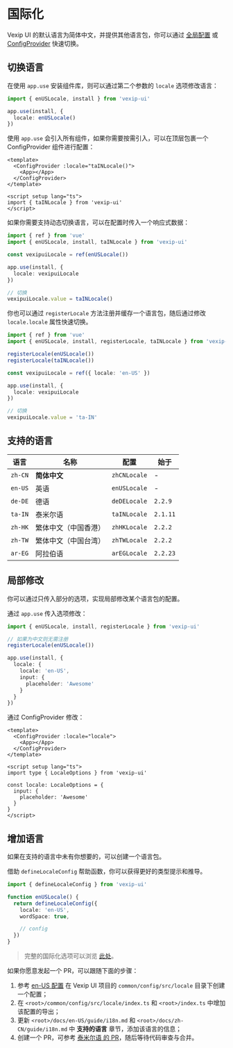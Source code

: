 # 国际化

Vexip UI 的默认语言为简体中文，并提供其他语言包，你可以通过 [全局配置](/zh-CN/guide/global-config) 或 [ConfigProvider](/zh-CN/component/config-provider) 快速切换。

## 切换语言

在使用 `app.use` 安装组件库，则可以通过第二个参数的 `locale` 选项修改语言：

```ts
import { enUSLocale, install } from 'vexip-ui'

app.use(install, {
  locale: enUSLocale()
})
```

使用 `app.use` 会引入所有组件，如果你需要按需引入，可以在顶层包裹一个 ConfigProvider 组件进行配置：

```vue
<template>
  <ConfigProvider :locale="taINLocale()">
    <App></App>
  </ConfigProvider>
</template>

<script setup lang="ts">
import { taINLocale } from 'vexip-ui'
</script>
```

如果你需要支持动态切换语言，可以在配置时传入一个响应式数据：

```ts
import { ref } from 'vue'
import { enUSLocale, install, taINLocale } from 'vexip-ui'

const vexipuiLocale = ref(enUSLocale())

app.use(install, {
  locale: vexipuiLocale
})

// 切换
vexipuiLocale.value = taINLocale()
```

你也可以通过 `registerLocale` 方法注册并缓存一个语言包，随后通过修改 `locale.locale` 属性快速切换。

```ts
import { ref } from 'vue'
import { enUSLocale, install, registerLocale, taINLocale } from 'vexip-ui'

registerLocale(enUSLocale())
registerLocale(taINLocale())

const vexipuiLocale = ref({ locale: 'en-US' })

app.use(install, {
  locale: vexipuiLocale
})

// 切换
vexipuiLocale.value = 'ta-IN'
```

## 支持的语言

| 语言    | 名称                 | 配置         | 始于     |
| ------- | -------------------- | ------------ | -------- |
| `zh-CN` | **简体中文**         | `zhCNLocale` | -        |
| `en-US` | 英语                 | `enUSLocale` | -        |
| `de-DE` | 德语                 | `deDELocale` | `2.2.9`  |
| `ta-IN` | 泰米尔语             | `taINLocale` | `2.1.11` |
| `zh-HK` | 繁体中文（中国香港）  | `zhHKLocale` | `2.2.2`   |
| `zh-TW` | 繁体中文（中国台湾）  | `zhTWLocale` | `2.2.2`   |
| `ar-EG` | 阿拉伯语             | `arEGLocale` | `2.2.23` |

## 局部修改

你可以通过只传入部分的选项，实现局部修改某个语言包的配置。

通过 `app.use` 传入选项修改：

```ts
import { enUSLocale, install, registerLocale } from 'vexip-ui'

// 如果为中文则无需注册
registerLocale(enUSLocale())

app.use(install, {
  locale: {
    locale: 'en-US',
    input: {
      placeholder: 'Awesome'
    }
  }
})
```

通过 ConfigProvider 修改：

```vue
<template>
  <ConfigProvider :locale="locale">
    <App></App>
  </ConfigProvider>
</template>

<script setup lang="ts">
import type { LocaleOptions } from 'vexip-ui'

const locale: LocaleOptions = {
  input: {
    placeholder: 'Awesome'
  }
}
</script>
```

## 增加语言

如果在支持的语言中未有你想要的，可以创建一个语言包。

借助 `defineLocaleConfig` 帮助函数，你可以获得更好的类型提示和推导。

```ts
import { defineLocaleConfig } from 'vexip-ui'

function enUSLocale() {
  return defineLocaleConfig({
    locale: 'en-US',
    wordSpace: true,

    // config
  })
}
```

> 完整的国际化选项可以浏览 [此处](https://github.com/vexip-ui/vexip-ui/blob/main/common/config/src/locale/helper.ts#L5)。

如果你愿意发起一个 PR，可以跟随下面的步骤：

1. 参考 [en-US 配置](https://github.com/vexip-ui/vexip-ui/blob/main/common/config/src/locale/en-US.ts) 在 Vexip UI 项目的 `common/config/src/locale` 目录下创建一个配置；
2. 在 `<root>/common/config/src/locale/index.ts` 和 `<root>/index.ts` 中增加该配置的导出；
3. 更新 `<root>/docs/en-US/guide/i18n.md` 和 `<root>/docs/zh-CN/guide/i18n.md` 中 **支持的语言** 章节，添加该语言的信息；
4. 创建一个 PR，可参考 [泰米尔语 的 PR](https://github.com/vexip-ui/vexip-ui/pull/293/files)，随后等待代码审查与合并。
